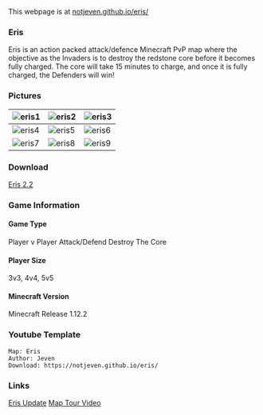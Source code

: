 This webpage is at [notjeven.github.io/eris/](https://notjeven.github.io/eris/)

### Eris

Eris is an action packed attack/defence Minecraft PvP map where the objective as the Invaders is to destroy the redstone core before it becomes fully charged. The core will take 15 minutes to charge, and once it is fully charged, the Defenders will win!

### Pictures

![eris1](https://user-images.githubusercontent.com/15371999/32384945-eaef98a0-c092-11e7-95eb-922b1ecaff04.png) | ![eris2](https://user-images.githubusercontent.com/15371999/32384957-f0f98134-c092-11e7-83d1-e0cd99345c91.png) | ![eris3](https://user-images.githubusercontent.com/15371999/32384966-f7a61aec-c092-11e7-97a5-1a928a4b974b.png)
--- | --- |  ---
![eris4](https://user-images.githubusercontent.com/15371999/32384991-0b3891a2-c093-11e7-80ba-598b57a5b4a4.png) | ![eris5](https://user-images.githubusercontent.com/15371999/32384993-0c7d995e-c093-11e7-8ff8-1de52fe6f28e.png) | ![eris6](https://user-images.githubusercontent.com/15371999/32384995-0dc60346-c093-11e7-8f23-b7178a5eaf5e.png)
![eris7](https://user-images.githubusercontent.com/15371999/32385003-18fad002-c093-11e7-9806-f3c371ca0e40.png) | ![eris8](https://user-images.githubusercontent.com/15371999/32385006-198ad8c8-c093-11e7-9584-27b60041f8fc.png) | ![eris9](https://user-images.githubusercontent.com/15371999/32385011-1ac6f898-c093-11e7-9548-da803a956436.png)

### Download
[Eris 2.2](https://notjeven.github.io/eris/)

### Game Information
#### Game Type
Player v Player
Attack/Defend
Destroy The Core
#### Player Size
3v3, 4v4, 5v5 
#### Minecraft Version
Minecraft Release 1.12.2

### Youtube Template
```
Map: Eris
Author: Jeven
Download: https://notjeven.github.io/eris/
```

### Links
[Eris Update](http://twitter.com/erisupdates/)
[Map Tour Video](http://youtu.be/Wq3NJ_AeNyE/)

